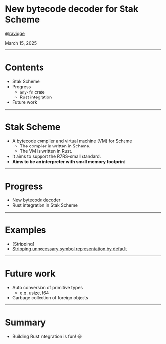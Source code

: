 # New bytecode decoder for Stak Scheme

[@raviqqe](https://github.com/raviqqe)

March 15, 2025

---

# Contents

- Stak Scheme
- Progress
  - `any-fn` crate
  - Rust integration
- Future work

---

# Stak Scheme

- A bytecode compiler and virtual machine (VM) for Scheme
  - The compiler is written in Scheme.
  - The VM is written in Rust.
- It aims to support the R7RS-small standard.
- **Aims to be an interpreter with small memory footprint**

---

# Progress

- New bytecode decoder
- Rust integration in Stak Scheme

---

# Examples

- [Stripping]
- [Stripping unnecessary symbol representation by default]()

---

# Future work

- Auto conversion of primitive types
  - e.g. usize, f64
- Garbage collection of foreign objects

---

# Summary

- Building Rust integration is fun! 😃

